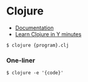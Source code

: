 # Clojure

- [Documentation](https://clojuredocs.org/)
- [Learn Clojure in Y minutes](https://learnxinyminutes.com/docs/clojure/)

```
$ clojure {program}.clj
```

### One-liner
```
$ clojure -e '{code}'
```
